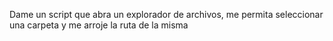 Dame un script que abra un explorador de archivos, me permita seleccionar una carpeta y me arroje la ruta de la misma